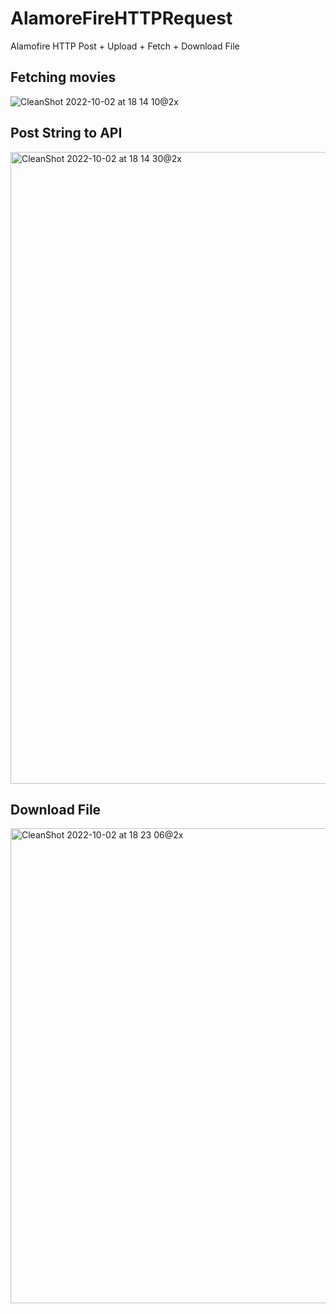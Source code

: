 # AlamoreFireHTTPRequest
Alamofire HTTP Post + Upload + Fetch + Download File

## Fetching movies
![CleanShot 2022-10-02 at 18 14 10@2x](https://user-images.githubusercontent.com/56668881/193451115-73551858-d411-4c08-ad80-3e3406aa73a9.png)


## Post String to API
<img width="1011" alt="CleanShot 2022-10-02 at 18 14 30@2x" src="https://user-images.githubusercontent.com/56668881/193451125-eea5686b-12ef-4a86-abae-757be384ce83.png">

## Download File
<img width="760" alt="CleanShot 2022-10-02 at 18 23 06@2x" src="https://user-images.githubusercontent.com/56668881/193451459-8d372fc6-a42c-4212-8f2b-7c40e9b834d3.png">
